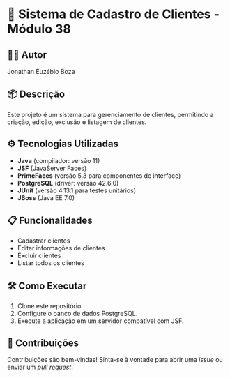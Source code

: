 # 🚀 Sistema de Cadastro de Clientes - Módulo 38

## 👨‍💻 Autor
Jonathan Euzébio Boza

## 📦 Descrição
Este projeto é um sistema para gerenciamento de clientes, permitindo a criação, edição, exclusão e listagem de clientes.

## ⚙️ Tecnologias Utilizadas
- **Java** (compilador: versão 11)
- **JSF** (JavaServer Faces)
- **PrimeFaces** (versão 5.3 para componentes de interface)
- **PostgreSQL** (driver: versão 42.6.0)
- **JUnit** (versão 4.13.1 para testes unitários)
- **JBoss** (Java EE 7.0)

## 📋 Funcionalidades
- Cadastrar clientes
- Editar informações de clientes
- Excluir clientes
- Listar todos os clientes

## 🛠️ Como Executar
1. Clone este repositório.
2. Configure o banco de dados PostgreSQL.
3. Execute a aplicação em um servidor compatível com JSF.

## 🤝 Contribuições
Contribuições são bem-vindas! Sinta-se à vontade para abrir uma *issue* ou enviar um *pull request*.

